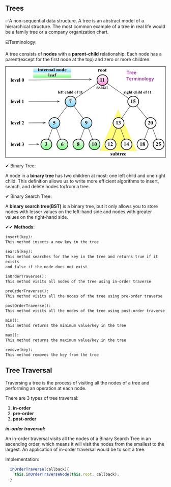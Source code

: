 ## Trees

✅A non-sequential data structure. A tree is an abstract model of a hierarchical structure. The most common example of a tree in real life would be a family tree or a company organization chart.

☑️Terminology:

A tree consists of __nodes__ with a __parent-child__ relationship. Each node has a parent(except for the first node at the top) and zero or more children.

![Tree Terminology](tree.png)


✔ Binary Tree:

A node in a __binary tree__ has two children at most: one left child and one right child. This definition allows us to write more efficient algorithms to insert, search, and delete nodes to/from a tree.

✔ Binary Search Tree:

A __binary search tree(BST)__ is a binary tree, but it only allows you to store nodes with lesser values on the left-hand side and nodes with greater values on the right-hand side.

✔✔ __Methods__:

```
insert(key):
This method inserts a new key in the tree
```
```
search(key):
This method searches for the key in the tree and returns true if it exists
and false if the node does not exist
```
```
inOrderTraverse():
This method visits all nodes of the tree using in-order traverse
```
```
preOrderTraverse():
This method visits all the nodes of the tree using pre-order traverse
```
```
postOrderTraverse():
This method visits all the nodes of the tree using post-order traverse
```
```
min():
This method returns the minimum value/key in the tree
```
```
max():
This method returns the maximum value/key in the tree
```
```
remove(key):
This method removes the key from the tree
```
##  Tree Traversal

Traversing a tree is the process of visiting all the nodes of a tree and performing an operation at each node.

There are 3 types of tree traversal:
<ol>
  <li><strong>in-order</strong>
  <li><strong>pre-order</strong>
  <li><strong>post-order</strong>
</ol>


***in-order traversal:***

An in-order traversal visits all the nodes of a Binary Search Tree in an ascending order, which means it will visit the nodes from the smallest to the largest. An application of in-order traversal would be to sort a tree.

Implementation:
```JavaScript
  inOrderTraverse(callback){
    this.inOrderTraverseNode(this.root, callback);
  }
  ```
